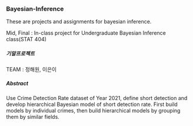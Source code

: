 ### Bayesian-Inference

These are projects and assignments for bayesian inference. 

Mid, Final : In-class project for Undergraduate Bayesian Inference class(STAT 404)

##### 기말프로젝트
TEAM : 정해원, 이은이

##### Abstract
Use Crime Detection Rate dataset of Year 2021, define short detection and develop hierarchical Bayesian model of short detection rate.
First build models by individual crimes, then build hierarchical models by grouping them by similar fields.
